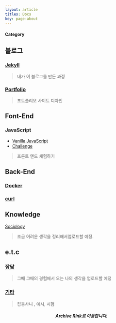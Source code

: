 ```yaml
---
layout: article
titles: Docs
key: page-about
---
```


#### Category

## 블로그
### [Jekyll](https://dongsub-joung.github.io/archive.html?tag=Jekyll)
> 내가 이 블로그를 만든 과정   

### [Portfolio](https://dongsub-joung.github.io/archive.html?tag=portfolio)
> 포트폴리오 사이트 디자인


## Font-End
### JavaScript
  + [Vanilla JavaScript](https://dongsub-joung.github.ioarchive.html?tag=vanilla+JavaScript)
  + [Challenge](https://dongsub-joung.github.io/archive.html?tag=VanillaJS+Challenge)
  > 프론트 엔드 체험하기   


## Back-End
### [Docker]()
### [curl]()


## Knowledge
[Sociology](https://dongsub-joung.github.io/archive.html?tag=Sociology)
> 조금 어려운 생각을 정리해서업로드할 예정.


## e.t.c
### [잡담](https://dongsub-joung.github.io/archive.html?tag=%EC%9E%A1%EB%8B%B4)
> 그때 그때의 경험에서 오는 나의 생각을 업로드할 예정   

### [기타](https://dongsub-joung.github.io/archive.html?tag=etc)
> 잡동사니 , 예시, 시험

##### <center> Archive Rink로 이동합니다. </center>
